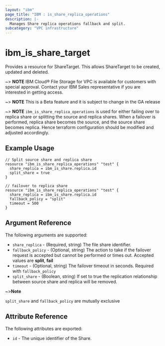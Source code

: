 ```yaml
---
layout: "ibm"
page_title: "IBM : is_share_replica_operations"
description: |-
  Manages Share replica operations fallback and split.
subcategory: "VPC infrastructure"
---
```


# ibm\_is_share_target

Provides a resource for ShareTarget. This allows ShareTarget to be created, updated and deleted.

~> **NOTE**
IBM Cloud® File Storage for VPC is available for customers with special approval. Contact your IBM Sales representative if you are interested in getting access.

~> **NOTE**
This is a Beta feature and it is subject to change in the GA release 

~> **NOTE**
`ibm_is_share_replica_operations` is used for either failing over to replica share or splitting the source and replica shares. 
When a failover is performed, replica share becomes the source, and the source share becomes replica. Hence terraform configuration should be modified and adjusted accordingly.

## Example Usage

```hcl
// Split source share and replica share
resource "ibm_is_share_replica_operations" "test" {
  share_replica = ibm_is_share.replica.id
  split_share = true
}
```


```hcl
// failover to replica share
resource "ibm_is_share_replica_operations" "test" {
  share_replica = ibm_is_share.replica.id
  fallback_policy = "split"
  timeout = 500
}
```

## Argument Reference

The following arguments are supported:

- `share_replica` - (Required, string) The file share identifier.
- `fallback_policy` - (Optional, string) The action to take if the failover request is accepted but cannot be performed or times out. Accepted values are **split**, **fail**
- `timeout` - (Optional, string) The failover timeout in seconds. Required with `fallback_policy`
- `split_share` - (Boolean, string) If set to true the replication relationship between source share and replica will be removed.

~>**Note**

`split_share` and `fallback_policy` are mutually exclusive

## Attribute Reference

The following attributes are exported:

- `id` - The unique identifier of the Share.
